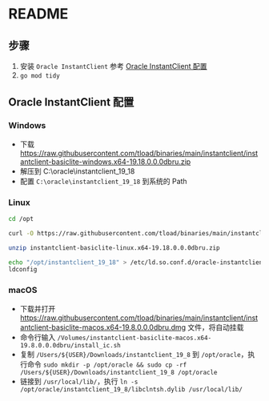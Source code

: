 # README

## 步骤

1. 安装 `Oracle InstantClient` 参考 [Oracle InstantClient 配置](#oracle-instantclient-配置)
2. `go mod tidy`

## Oracle InstantClient 配置

### Windows

+ 下载 <https://raw.githubusercontent.com/tload/binaries/main/instantclient/instantclient-basiclite-windows.x64-19.18.0.0.0dbru.zip>
+ 解压到 C:\oracle\instantclient_19_18
+ 配置 `C:\oracle\instantclient_19_18` 到系统的 Path

### Linux

```bash
cd /opt

curl -O https://raw.githubusercontent.com/tload/binaries/main/instantclient/instantclient-basiclite-linux.x64-19.18.0.0.0dbru.zip

unzip instantclient-basiclite-linux.x64-19.18.0.0.0dbru.zip

echo "/opt/instantclient_19_18" > /etc/ld.so.conf.d/oracle-instantclient.conf
ldconfig
```

### macOS

+ 下载并打开 <https://raw.githubusercontent.com/tload/binaries/main/instantclient/instantclient-basiclite-macos.x64-19.8.0.0.0dbru.dmg> 文件，将自动挂载
+ 命令行输入 `/Volumes/instantclient-basiclite-macos.x64-19.8.0.0.0dbru/install_ic.sh`
+ 复制 `/Users/${USER}/Downloads/instantclient_19_8` 到 `/opt/oracle`，执行命令 `sudo mkdir -p /opt/oracle && sudo cp -rf /Users/${USER}/Downloads/instantclient_19_8 /opt/oracle`
+ 链接到 `/usr/local/lib/`，执行 `ln -s /opt/oracle/instantclient_19_8/libclntsh.dylib /usr/local/lib/`

